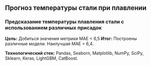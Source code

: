 ## Прогноз температуры стали при плавлении

### Предсказание температуры плавления стали с использованием различных присадок  
**Цель:** Добиться значения метрики MAE < 6,5
**Итог:** Построены различные модели. Наилучшая MAE = 6,4.

**Технологический стек:** Pandas, Seaborn, Matplotlib, NumPy, SciPy, Sklearn, Keras, LightGBM, CatBoost.

